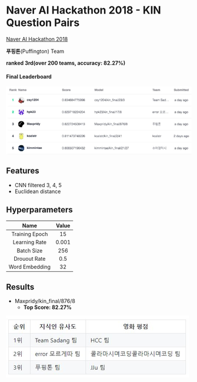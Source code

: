 
# Naver AI Hackathon 2018 - KIN Question Pairs

[Naver AI Hackathon 2018](https://github.com/naver/ai-hackathon-2018)

**푸핑톤**(Puffington) Team

**ranked 3rd(over 200 teams, accuracy: 82.27%)**


#### Final Leaderboard

![learderboard](imgs/leaderboard.png)



## Features

- CNN filtered 3, 4, 5
- Euclidean distance




## Hyperparameters

|           Name            |   Value    |
| :-----------------------: | :--------: |
|      Training Epoch       |     15     |
|       Learning Rate       |   0.001    |
|        Batch Size         |    256     |
|       Drouout Rate        |    0.5     |
|      Word Embedding       |    32      |



## Results

* Maxpridy/kin_final/876/8
  * **Top Score: 82.27%**

![result](imgs/result.png)
